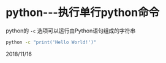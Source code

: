 # python---执行单行python命令

python的 `-c` 选项可以运行由Python语句组成的字符串  

```sh
python -c "print('Hello World!')"
```

2018/11/16  
